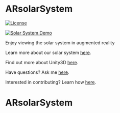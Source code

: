 # ARsolarSystem


[![License](https://img.shields.io/badge/License-MIT-brightgreen.svg)](https://opensource.org/licenses/MIT)

[![Solar System Demo](https://img.youtube.com/vi/1R2ROBePfbU/0.jpg)](https://www.youtube.com/watch?v=1R2ROBePfbU)


Enjoy viewing the solar system in augmented reality



Learn more about our solar system [here](https://en.wikipedia.org/wiki/Solar_System).

Find out more about Unity3D [here](https://unity3d.com/).

Have questions?  Ask me [here](http://jakepriddy.com/).

Interested in contributing?  Learn how [here](https://help.github.com/desktop/guides/contributing/).


# ARsolarSystem